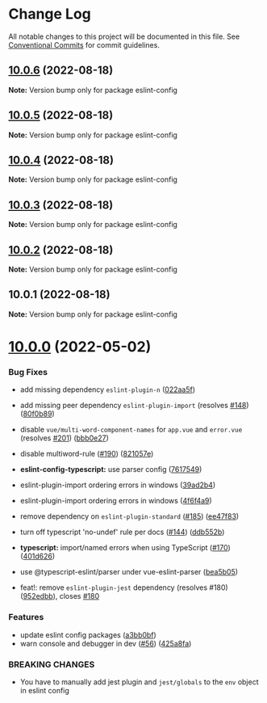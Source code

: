 # Change Log

All notable changes to this project will be documented in this file.
See [Conventional Commits](https://conventionalcommits.org) for commit guidelines.

## [10.0.6](https://github.com/gzhqiang/eslint-config/compare/v10.0.5...v10.0.6) (2022-08-18)

**Note:** Version bump only for package eslint-config





## [10.0.5](https://github.com/gzhqiang/eslint-config/compare/v10.0.4...v10.0.5) (2022-08-18)

**Note:** Version bump only for package eslint-config





## [10.0.4](https://github.com/gzhqiang/eslint-config/compare/v10.0.3...v10.0.4) (2022-08-18)

**Note:** Version bump only for package eslint-config





## [10.0.3](https://github.com/gzhqiang/eslint-config/compare/v10.0.2...v10.0.3) (2022-08-18)

**Note:** Version bump only for package eslint-config





## [10.0.2](https://github.com/gzhqiang/eslint-config/compare/v10.0.1...v10.0.2) (2022-08-18)

**Note:** Version bump only for package eslint-config





## 10.0.1 (2022-08-18)

**Note:** Version bump only for package eslint-config






# [10.0.0](https://github.com/nuxt/eslint-config/compare/v1.0.1...v10.0.0) (2022-05-02)


### Bug Fixes

* add missing dependency `eslint-plugin-n` ([022aa5f](https://github.com/nuxt/eslint-config/commit/022aa5f69c260242db89d9b4b08ed80de74b2928))
* add missing peer dependency `eslint-plugin-import` (resolves [#148](https://github.com/nuxt/eslint-config/issues/148)) ([80f0b89](https://github.com/nuxt/eslint-config/commit/80f0b89f6de7f5723c117d4a5554fae2bf7f9606))
* disable `vue/multi-word-component-names` for `app.vue` and `error.vue` (resolves [#201](https://github.com/nuxt/eslint-config/issues/201)) ([bbb0e27](https://github.com/nuxt/eslint-config/commit/bbb0e27b5d1b5a7f995f0a352baa5fce88669dc5))
* disable multiword-rule ([#190](https://github.com/nuxt/eslint-config/issues/190)) ([821057e](https://github.com/nuxt/eslint-config/commit/821057e36dab67caf8052a4282df42ea25e61f3a))
* **eslint-config-typescript:** use parser config ([7617549](https://github.com/nuxt/eslint-config/commit/7617549147d16018ed46a073bffff920b89e1bfb))
* eslint-plugin-import ordering errors in windows ([39ad2b4](https://github.com/nuxt/eslint-config/commit/39ad2b46da470198f71ba111ee23d9b037a49a75))
* eslint-plugin-import ordering errors in windows ([4f6f4a9](https://github.com/nuxt/eslint-config/commit/4f6f4a9566149e438bfdf9046f82151e050d7ce7))
* remove dependency on `eslint-plugin-standard` ([#185](https://github.com/nuxt/eslint-config/issues/185)) ([ee47f83](https://github.com/nuxt/eslint-config/commit/ee47f83e45497354c7002c30a2374a7941bc7ee8))
* turn off typescript 'no-undef' rule per docs ([#144](https://github.com/nuxt/eslint-config/issues/144)) ([ddb552b](https://github.com/nuxt/eslint-config/commit/ddb552bb76b4f379f9f23827ccdf8708be12ad27))
* **typescript:** import/named errors when using TypeScript ([#170](https://github.com/nuxt/eslint-config/issues/170)) ([401d626](https://github.com/nuxt/eslint-config/commit/401d6262eed320465b3fb3eb8a0067fc8bf935b3))
* use @typescript-eslint/parser under vue-eslint-parser ([bea5b05](https://github.com/nuxt/eslint-config/commit/bea5b052e322d8c59bdef96d90300d3dda28ed9c))


* feat!: remove `eslint-plugin-jest` dependency (resolves #180) ([952edbb](https://github.com/nuxt/eslint-config/commit/952edbba907501933b71e725d6a668b2870a7d9b)), closes [#180](https://github.com/nuxt/eslint-config/issues/180)


### Features

* update eslint config packages ([a3bb0bf](https://github.com/nuxt/eslint-config/commit/a3bb0bfb923f18fd11447e048a29d11f29a3aa75))
* warn console and debugger in dev ([#56](https://github.com/nuxt/eslint-config/issues/56)) ([425a8fa](https://github.com/nuxt/eslint-config/commit/425a8fa4e19d62455a0e37b6cbfc232c96c1a381))


### BREAKING CHANGES

* You have to manually add jest plugin and `jest/globals` to the `env` object in eslint config
